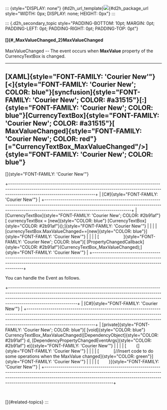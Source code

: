 ::: {style="DISPLAY: none"}
[](ms-xhelp:///?Id=d2h_url_template){#d2h_url_template}![](!package_url!){#d2h_package_url style="WIDTH: 0px; DISPLAY: none; HEIGHT: 0px"}
:::

::: {.d2h_secondary_topic style="PADDING-BOTTOM: 10pt; MARGIN: 0pt; PADDING-LEFT: 0pt; PADDING-RIGHT: 0pt; PADDING-TOP: 0pt"}
#### []{#_MaxValueChanged_2}MaxValueChanged

MaxValueChanged -- The event occurs when **MaxValue** property of the CurrencyTextBox is changed.

  ------------------------------------------------------------------------------------------------------------------------------------------------------------------------------------------------------------------------------------------------------------------------------------------------------------------------------------------------------------------------------------------------------------
  [XAML]{style="FONT-FAMILY: 'Courier New'"}
  [\<]{style="FONT-FAMILY: 'Courier New'; COLOR: blue"}[syncfusion]{style="FONT-FAMILY: 'Courier New'; COLOR: #a31515"}[:]{style="FONT-FAMILY: 'Courier New'; COLOR: blue"}[CurrencyTextBox]{style="FONT-FAMILY: 'Courier New'; COLOR: #a31515"}[ MaxValueChanged]{style="FONT-FAMILY: 'Courier New'; COLOR: red"}[=\"CurrencyTextBox_MaxValueChanged\"/\>]{style="FONT-FAMILY: 'Courier New'; COLOR: blue"}
  ------------------------------------------------------------------------------------------------------------------------------------------------------------------------------------------------------------------------------------------------------------------------------------------------------------------------------------------------------------------------------------------------------------

[]{style="FONT-FAMILY: 'Courier New'"} 

+-------------------------------------------------------------------------------------------------------------------------------------------------------------------------------------------------------+
| [C#]{style="FONT-FAMILY: 'Courier New'"}                                                                                                                                                              |
+-------------------------------------------------------------------------------------------------------------------------------------------------------------------------------------------------------+
| [CurrencyTextBox]{style="FONT-FAMILY: 'Courier New'; COLOR: #2b91af"}[ currencyTextBox = [new]{style="COLOR: blue"} [CurrencyTextBox]{style="COLOR: #2b91af"}();]{style="FONT-FAMILY: 'Courier New'"} |
|                                                                                                                                                                                                       |
| [currencyTextBox.MaxValueChanged+=[new]{style="COLOR: blue"}]{style="FONT-FAMILY: 'Courier New'"}                                                                                                     |
|                                                                                                                                                                                                       |
| [                    ]{style="FONT-FAMILY: 'Courier New'; COLOR: blue"}[ [PropertyChangedCallback]{style="COLOR: #2b91af"}(CurrencyTextBox_MaxValueChanged);]{style="FONT-FAMILY: 'Courier New'"}     |
+-------------------------------------------------------------------------------------------------------------------------------------------------------------------------------------------------------+

You can handle the Event as follows.

+----------------------------------------------------------------------------------------------------------------------------------------------------------------------------------------------------------------------------------------------------------------------------+
| [C#]{style="FONT-FAMILY: 'Courier New'"}                                                                                                                                                                                                                                   |
+----------------------------------------------------------------------------------------------------------------------------------------------------------------------------------------------------------------------------------------------------------------------------+
| [private]{style="FONT-FAMILY: 'Courier New'; COLOR: blue"}[ [void]{style="COLOR: blue"} CurrencyTextBox_MaxValueChanged([DependencyObject]{style="COLOR: #2b91af"} d, [DependencyPropertyChangedEventArgs]{style="COLOR: #2b91af"} e)]{style="FONT-FAMILY: 'Courier New'"} |
|                                                                                                                                                                                                                                                                            |
| [        {]{style="FONT-FAMILY: 'Courier New'"}                                                                                                                                                                                                                            |
|                                                                                                                                                                                                                                                                            |
| [            [//Insert code to do some operations when the MaxValue changed]{style="COLOR: green"}]{style="FONT-FAMILY: 'Courier New'"}                                                                                                                                    |
|                                                                                                                                                                                                                                                                            |
| [        }]{style="FONT-FAMILY: 'Courier New'"}                                                                                                                                                                                                                            |
+----------------------------------------------------------------------------------------------------------------------------------------------------------------------------------------------------------------------------------------------------------------------------+

 

[]{#related-topics}
:::
